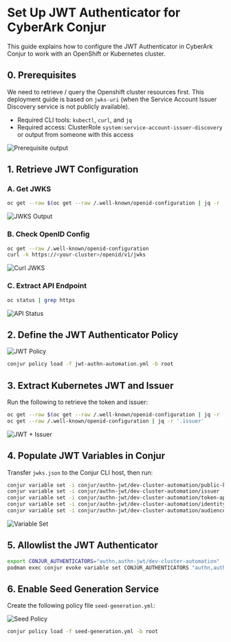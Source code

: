 # Set Up JWT Authenticator for CyberArk Conjur

This guide explains how to configure the JWT Authenticator in CyberArk Conjur to work with an OpenShift or Kubernetes cluster.

## 0. Prerequisites

We need to retrieve / query the Openshift cluster resources first.
This deployment guide is based on `jwks-uri` (when the Service Account Issuer Discovery service is not publicly available).

- Required CLI tools: `kubectl`, `curl`, and `jq`
- Required access: ClusterRole `system:service-account-issuer-discovery` or output from someone with this access

![Prerequisite output](../assets/images/c3a54909-7f51-4876-be23-7feb2b361de3.png)

## 1. Retrieve JWT Configuration

### A. Get JWKS
```bash
oc get --raw $(oc get --raw /.well-known/openid-configuration | jq -r '.jwks_uri') > jwks.json
```
![JWKS Output](../assets/images/e6c3cffd-e410-403a-b789-f447d1143cba.png)

### B. Check OpenID Config
```bash
oc get --raw /.well-known/openid-configuration
curl -k https://<your-cluster>/openid/v1/jwks
```
![Curl JWKS](../assets/images/583cce2d-4863-4a2c-804f-fde8d07bc64f.png)

### C. Extract API Endpoint
```bash
oc status | grep https
```
![API Status](../assets/images/0a149016-d063-4b89-9e2a-0f9cda588392.png)

## 2. Define the JWT Authenticator Policy
![JWT Policy](../assets/images/94436b0d-df6d-4623-b463-0593bf43b21f.png)

```bash
conjur policy load -f jwt-authn-automation.yml -b root
```

## 3. Extract Kubernetes JWT and Issuer

Run the following to retrieve the token and issuer:

```bash
oc get --raw $(oc get --raw /.well-known/openid-configuration | jq -r '.jwks_uri') > jwks.json
oc get --raw /.well-known/openid-configuration | jq -r '.issuer'
```
![JWT + Issuer](../assets/images/e9556e1d-a377-4733-a8bc-84c44e460dae.png)

## 4. Populate JWT Variables in Conjur

Transfer `jwks.json` to the Conjur CLI host, then run:

```bash
conjur variable set -i conjur/authn-jwt/dev-cluster-automation/public-keys -v '{"type":"jwks", "value":$(cat jwks.json)}'
conjur variable set -i conjur/authn-jwt/dev-cluster-automation/issuer -v https://kubernetes.default.svc
conjur variable set -i conjur/authn-jwt/dev-cluster-automation/token-app-property -v sub
conjur variable set -i conjur/authn-jwt/dev-cluster-automation/identity-path -v app-path
conjur variable set -i conjur/authn-jwt/dev-cluster-automation/audience -v https://conjur.host.name/
```
![Variable Set](../assets/images/324ae71f-b4ff-44ae-9678-3117c37d787c.png)

## 5. Allowlist the JWT Authenticator

```bash
export CONJUR_AUTHENTICATORS="authn,authn-jwt/dev-cluster-automation"
podman exec conjur evoke variable set CONJUR_AUTHENTICATORS "authn,authn-jwt/dev-cluster-automation"
```

## 6. Enable Seed Generation Service

Create the following policy file `seed-generation.yml`:

![Seed Policy](../assets/images/c993f76e-a4cc-4b2a-b2c2-59d918501dab.png)

```bash
conjur policy load -f seed-generation.yml -b root
```
